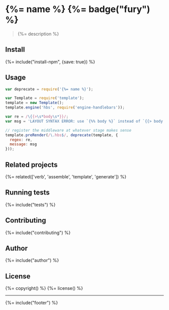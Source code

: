 # {%= name %} {%= badge("fury") %}

> {%= description %}

## Install
{%= include("install-npm", {save: true}) %}

## Usage

```js
var deprecate = require('{%= name %}');

var Template = require('template');
template = new Template();
template.engine('hbs', require('engine-handlebars'));

var re = /\{{>\s*body\s*}}/;
var msg = 'LAYOUT SYNTAX ERROR: use `{%% body %}` instead of `{{> body }}`.\n';

// register the middleware at whatever stage makes sense
template.preRender(/\.hbs$/, deprecate(template, {
  regex: re, 
  message: msg
}));
```

## Related projects
{%= related(['verb', 'assemble', 'template', 'generate']) %}  

## Running tests
{%= include("tests") %}

## Contributing
{%= include("contributing") %}

## Author
{%= include("author") %}

## License
{%= copyright() %}
{%= license() %}

***

{%= include("footer") %}
